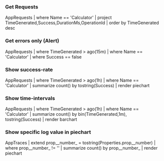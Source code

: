 ### Get Requests

AppRequests
| where Name == 'Calculator'
| project TimeGenerated,Success,DurationMs,OperationId
| order by TimeGenerated desc


### Get errors only (Alert)

AppRequests
| where TimeGenerated > ago(15m)
| where Name == 'Calculator'
| where Success == false


### Show success-rate

AppRequests
| where TimeGenerated > ago(1h)
| where Name == 'Calculator'
| summarize count() by tostring(Success)
| render piechart 

### Show time-intervals

AppRequests
| where TimeGenerated > ago(1h)
| where Name == 'Calculator'
| summarize count() by bin(TimeGenerated,1m), tostring(Success)
| render barchart 

### Show specific log value in piechart

AppTraces
| extend prop__number_ = tostring(Properties.prop__number)
| where prop__number_ != ''
| summarize count() by prop__number_
| render piechart 